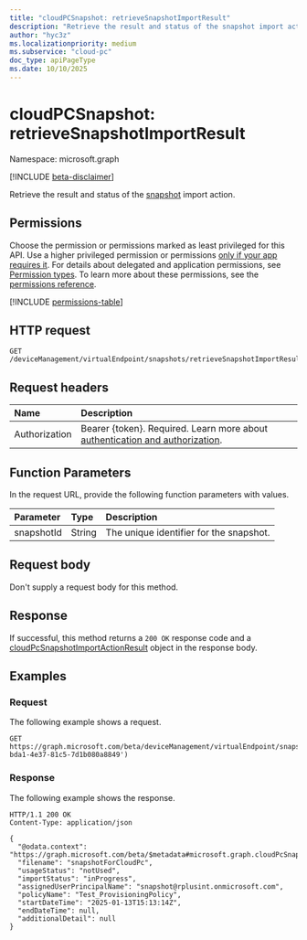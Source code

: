 ```yaml
---
title: "cloudPCSnapshot: retrieveSnapshotImportResult"
description: "Retrieve the result and status of the snapshot import action."
author: "hyc3z"
ms.localizationpriority: medium
ms.subservice: "cloud-pc"
doc_type: apiPageType
ms.date: 10/10/2025
---
```


# cloudPCSnapshot: retrieveSnapshotImportResult
Namespace: microsoft.graph

[!INCLUDE [beta-disclaimer](../../includes/beta-disclaimer.md)]

Retrieve the result and status of the [snapshot](../resources/cloudpcsnapshot.md) import action.

## Permissions
Choose the permission or permissions marked as least privileged for this API. Use a higher privileged permission or permissions [only if your app requires it](/graph/permissions-overview#best-practices-for-using-microsoft-graph-permissions). For details about delegated and application permissions, see [Permission types](/graph/permissions-overview#permission-types). To learn more about these permissions, see the [permissions reference](/graph/permissions-reference).

<!-- { "blockType": "permissions", "name": "cloudpcsnapshot_retrievesnapshotimportresults" } -->
[!INCLUDE [permissions-table](../includes/permissions/cloudpcsnapshot-retrievesnapshotimportresults-permissions.md)]

## HTTP request

<!-- {
  "blockType": "ignored"
}
-->
``` http
GET /deviceManagement/virtualEndpoint/snapshots/retrieveSnapshotImportResult(snapshotId='{snapshotId}')
```

## Request headers
|Name|Description|
|:---|:---|
|Authorization|Bearer {token}. Required. Learn more about [authentication and authorization](/graph/auth/auth-concepts).|

## Function Parameters
In the request URL, provide the following function parameters with values.

| Parameter     | Type           | Description                               |
|:--------------|:---------------|:------------------------------------------|
| snapshotId    | String         | The unique identifier for the snapshot.   |

## Request body
Don't supply a request body for this method.

## Response

If successful, this method returns a `200 OK` response code and a [cloudPcSnapshotImportActionResult](../resources/cloudpcsnapshotimportactionresult.md) object in the response body.

## Examples

### Request

The following example shows a request.

<!-- {
  "blockType": "request",
  "name": "get_retrievesnapshotimportresults"
}
-->
``` http
GET https://graph.microsoft.com/beta/deviceManagement/virtualEndpoint/snapshots/retrieveSnapshotImportResult(snapshotId='7e8c3054-bda1-4e37-81c5-7d1b080a8849')
```

### Response

The following example shows the response.

<!-- {
  "blockType": "response",
  "truncated": true,
  "@odata.type": "microsoft.graph.cloudPcSnapshotImportActionResult"
}
-->
``` http
HTTP/1.1 200 OK
Content-Type: application/json

{
  "@odata.context": "https://graph.microsoft.com/beta/$metadata#microsoft.graph.cloudPcSnapshotImportActionResult",
  "filename": "snapshotForCloudPc",
  "usageStatus": "notUsed",
  "importStatus": "inProgress",
  "assignedUserPrincipalName": "snapshot@rplusint.onmicrosoft.com",
  "policyName": "Test_ProvisioningPolicy",
  "startDateTime": "2025-01-13T15:13:14Z",
  "endDateTime": null,
  "additionalDetail": null
}
```

